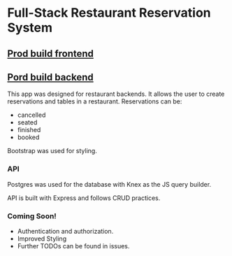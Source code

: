 # Full-Stack Restaurant Reservation System
## [Prod build frontend](https://front-end-nine-alpha.vercel.app)
## [Pord build backend](https://back-end-wine.vercel.app/reservations?date=2021-05-05)

This app was designed for restaurant backends. It allows the user to create reservations and tables in a restaurant. Reservations can be:
- cancelled
- seated
- finished
- booked

Bootstrap was used for styling.

### API

Postgres was used for the database with Knex as the JS query builder.

API is built with Express and follows CRUD practices.

### Coming Soon!

- Authentication and authorization.
- Improved Styling
- Further TODOs can be found in issues. 
